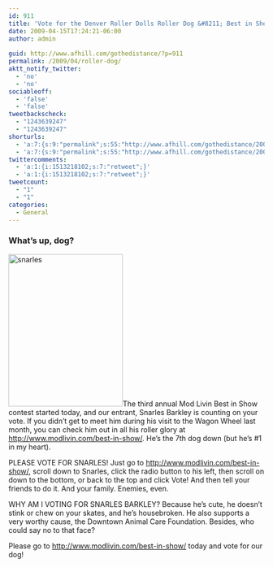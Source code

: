 ```yaml
---
id: 911
title: 'Vote for the Denver Roller Dolls Roller Dog &#8211; Best in Show'
date: 2009-04-15T17:24:21-06:00
author: admin
  
guid: http://www.afhill.com/gothedistance/?p=911
permalink: /2009/04/roller-dog/
aktt_notify_twitter:
  - 'no'
  - 'no'
sociableoff:
  - 'false'
  - 'false'
tweetbackscheck:
  - "1243639247"
  - "1243639247"
shorturls:
  - 'a:7:{s:9:"permalink";s:55:"http://www.afhill.com/gothedistance/2009/04/roller-dog/";s:7:"tinyurl";s:25:"http://tinyurl.com/dyjxaa";s:4:"isgd";s:17:"http://is.gd/sGdg";s:5:"bitly";s:19:"http://bit.ly/WycRR";s:5:"snipr";s:22:"http://snipr.com/fzll9";s:5:"snurl";s:22:"http://snurl.com/fzll9";s:7:"snipurl";s:24:"http://snipurl.com/fzll9";}'
  - 'a:7:{s:9:"permalink";s:55:"http://www.afhill.com/gothedistance/2009/04/roller-dog/";s:7:"tinyurl";s:25:"http://tinyurl.com/dyjxaa";s:4:"isgd";s:17:"http://is.gd/sGdg";s:5:"bitly";s:19:"http://bit.ly/WycRR";s:5:"snipr";s:22:"http://snipr.com/fzll9";s:5:"snurl";s:22:"http://snurl.com/fzll9";s:7:"snipurl";s:24:"http://snipurl.com/fzll9";}'
twittercomments:
  - 'a:1:{i:1513218102;s:7:"retweet";}'
  - 'a:1:{i:1513218102;s:7:"retweet";}'
tweetcount:
  - "1"
  - "1"
categories:
  - General
---
```

### What&#8217;s up, dog?

[<img src="http://www.afhill.com/gothedistance/wp-content/uploads/2009/04/snarles-225x300.jpg" alt="snarles" title="snarles" width="225" height="300" class="alignleft size-medium wp-image-912" />](http://www.modlivin.com/best-in-show/)The third annual Mod Livin Best in Show contest started today, and our entrant, Snarles Barkley is counting on your vote. If you didn&#8217;t get to meet him during his visit to the Wagon Wheel last month, you can check him out in all his roller glory at <http://www.modlivin.com/best-in-show/>. He&#8217;s the 7th dog down (but he&#8217;s #1 in my heart).

PLEASE VOTE FOR SNARLES! Just go to <http://www.modlivin.com/best-in-show/>, scroll down to Snarles, click the radio button to his left, then scroll on down to the bottom, or back to the top and click Vote! And then tell your friends to do it. And your family. Enemies, even.

WHY AM I VOTING FOR SNARLES BARKLEY? Because he&#8217;s cute, he doesn&#8217;t stink or chew on your skates, and he&#8217;s housebroken. He also supports a very worthy cause, the Downtown Animal Care Foundation. Besides, who could say no to that face?

Please go to <http://www.modlivin.com/best-in-show/> today and vote for our dog!